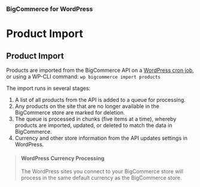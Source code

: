 <div><h3 class="sub-docs-type" id="bigcommerce-for-wordpress">BigCommerce for WordPress</h3></div>

# Product Import

## Product Import

Products are imported from the BigCommerce API on a [WordPress cron job](https://developer.wordpress.org/plugins/cron/), or using a WP-CLI command: `wp bigcommerce import products`

The import runs in several stages:

1. A list of all products from the API is added to a queue for processing.
2. Any products on the site that are no longer available in the BigCommerce store are marked for deletion.
3. The queue is processed in chunks (five items at a time), whereby products are imported, updated, or deleted to match the data in BigCommerce.
4. Currency and other store information from the API updates settings in WordPress.

<!-- theme: info -->
> #### WordPress Currency Processing
> The WordPress sites you connect to your BigCommerce store will process in the same default currency as the BigCommerce store.
